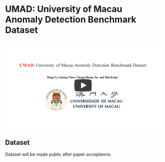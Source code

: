 # UMAD: University of Macau Anomaly Detection Benchmark Dataset

[![UMAD: University of Macau Anomaly Detection Benchmark Dataset](IMG/1.PNG)](https://www.youtube.com/watch?v=xORb4H-AyNw "UMAD: University of Macau Anomaly Detection Benchmark Dataset")

## Dataset

Dataset will be made public after paper acceptance.

